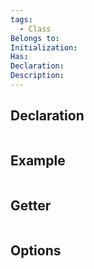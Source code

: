 ```yaml
---
tags:
  - Class
Belongs to: 
Initialization: 
Has: 
Declaration: 
Description:
---
```


## Declaration

```cpp
```

## Example

```cpp
```

## Getter

```cpp
```

## Options

